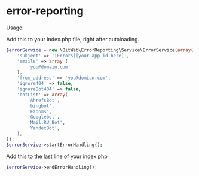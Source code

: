 error-reporting
===============

Usage:

Add this to your index.php file, right after autoloading.
```php
$errorService = new \BitWeb\ErrorReporting\Service\ErrorService(array(
    'subject' => '[Errors][your-app-id-here]',
    'emails' => array (
        'you@domain.com'
    ),
    'from_address' => 'you@domian.com',
    'ignore404' => false,
    'ignoreBot404' => false,
    'botList' => array(
        'AhrefsBot',
        'bingbot',
        'Ezooms',
        'Googlebot',
        'Mail.RU_Bot',
        'YandexBot',
    ),
));
$errorService->startErrorHandling();
```
Add this to the last line of your index.php
```php
$errorService->endErrorHandling();
```
